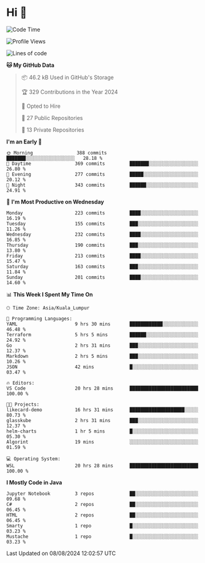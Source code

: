 <h1>Hi 👋</h1>

<!--START_SECTION:waka-->
![Code Time](http://img.shields.io/badge/Code%20Time-603%20hrs%2036%20mins-blue)

![Profile Views](http://img.shields.io/badge/Profile%20Views-0-blue)

![Lines of code](https://img.shields.io/badge/From%20Hello%20World%20I%27ve%20Written-1.2%20million%20lines%20of%20code-blue)

**🐱 My GitHub Data** 

> 📦 46.2 kB Used in GitHub's Storage 
 > 
> 🏆 329 Contributions in the Year 2024
 > 
> 💼 Opted to Hire
 > 
> 📜 27 Public Repositories 
 > 
> 🔑 13 Private Repositories 
 > 
**I'm an Early 🐤** 

```text
🌞 Morning                388 commits         ███████░░░░░░░░░░░░░░░░░░   28.18 % 
🌆 Daytime                369 commits         ███████░░░░░░░░░░░░░░░░░░   26.80 % 
🌃 Evening                277 commits         █████░░░░░░░░░░░░░░░░░░░░   20.12 % 
🌙 Night                  343 commits         ██████░░░░░░░░░░░░░░░░░░░   24.91 % 
```
📅 **I'm Most Productive on Wednesday** 

```text
Monday                   223 commits         ████░░░░░░░░░░░░░░░░░░░░░   16.19 % 
Tuesday                  155 commits         ███░░░░░░░░░░░░░░░░░░░░░░   11.26 % 
Wednesday                232 commits         ████░░░░░░░░░░░░░░░░░░░░░   16.85 % 
Thursday                 190 commits         ███░░░░░░░░░░░░░░░░░░░░░░   13.80 % 
Friday                   213 commits         ████░░░░░░░░░░░░░░░░░░░░░   15.47 % 
Saturday                 163 commits         ███░░░░░░░░░░░░░░░░░░░░░░   11.84 % 
Sunday                   201 commits         ████░░░░░░░░░░░░░░░░░░░░░   14.60 % 
```


📊 **This Week I Spent My Time On** 

```text
🕑︎ Time Zone: Asia/Kuala_Lumpur

💬 Programming Languages: 
YAML                     9 hrs 30 mins       ████████████░░░░░░░░░░░░░   46.48 % 
Terraform                5 hrs 5 mins        ██████░░░░░░░░░░░░░░░░░░░   24.92 % 
Go                       2 hrs 31 mins       ███░░░░░░░░░░░░░░░░░░░░░░   12.37 % 
Markdown                 2 hrs 5 mins        ███░░░░░░░░░░░░░░░░░░░░░░   10.26 % 
JSON                     42 mins             █░░░░░░░░░░░░░░░░░░░░░░░░   03.47 % 

🔥 Editors: 
VS Code                  20 hrs 28 mins      █████████████████████████   100.00 % 

🐱‍💻 Projects: 
likecard-demo            16 hrs 31 mins      ████████████████████░░░░░   80.73 % 
glasskube                2 hrs 31 mins       ███░░░░░░░░░░░░░░░░░░░░░░   12.37 % 
helm-charts              1 hr 5 mins         █░░░░░░░░░░░░░░░░░░░░░░░░   05.30 % 
Algorint                 19 mins             ░░░░░░░░░░░░░░░░░░░░░░░░░   01.59 % 

💻 Operating System: 
WSL                      20 hrs 28 mins      █████████████████████████   100.00 % 
```

**I Mostly Code in Java** 

```text
Jupyter Notebook         3 repos             ██░░░░░░░░░░░░░░░░░░░░░░░   09.68 % 
C#                       2 repos             ██░░░░░░░░░░░░░░░░░░░░░░░   06.45 % 
HTML                     2 repos             ██░░░░░░░░░░░░░░░░░░░░░░░   06.45 % 
Smarty                   1 repo              █░░░░░░░░░░░░░░░░░░░░░░░░   03.23 % 
Mustache                 1 repo              █░░░░░░░░░░░░░░░░░░░░░░░░   03.23 % 
```




 Last Updated on 08/08/2024 12:02:57 UTC
<!--END_SECTION:waka-->
